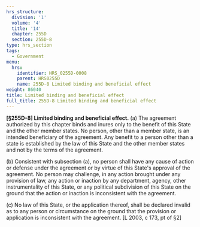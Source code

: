 ```yaml
---
hrs_structure:
  division: '1'
  volume: '4'
  title: '14'
  chapter: 255D
  section: 255D-8
type: hrs_section
tags:
  - Government
menu:
  hrs:
    identifier: HRS_0255D-0008
    parent: HRS0255D
    name: 255D-8 Limited binding and beneficial effect
weight: 86040
title: Limited binding and beneficial effect
full_title: 255D-8 Limited binding and beneficial effect
---
```

**[§255D-8] Limited binding and beneficial effect.** (a) The agreement authorized by this chapter binds and inures only to the benefit of this State and the other member states. No person, other than a member state, is an intended beneficiary of the agreement. Any benefit to a person other than a state is established by the law of this State and the other member states and not by the terms of the agreement.

(b) Consistent with subsection (a), no person shall have any cause of action or defense under the agreement or by virtue of this State's approval of the agreement. No person may challenge, in any action brought under any provision of law, any action or inaction by any department, agency, other instrumentality of this State, or any political subdivision of this State on the ground that the action or inaction is inconsistent with the agreement.

(c) No law of this State, or the application thereof, shall be declared invalid as to any person or circumstance on the ground that the provision or application is inconsistent with the agreement. [L 2003, c 173, pt of §2]